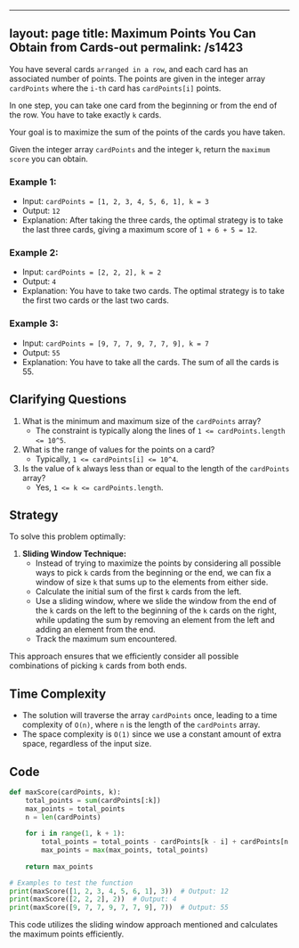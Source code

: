 
---
layout: page
title:  Maximum Points You Can Obtain from Cards-out
permalink: /s1423
---

You have several cards `arranged in a row`, and each card has an associated number of points. The points are given in the integer array `cardPoints` where the `i-th` card has `cardPoints[i]` points. 

In one step, you can take one card from the beginning or from the end of the row. You have to take exactly `k` cards.

Your goal is to maximize the sum of the points of the cards you have taken.

Given the integer array `cardPoints` and the integer `k`, return the `maximum score` you can obtain.

### Example 1:
- Input: `cardPoints = [1, 2, 3, 4, 5, 6, 1], k = 3`
- Output: `12`
- Explanation: After taking the three cards, the optimal strategy is to take the last three cards, giving a maximum score of `1 + 6 + 5 = 12`.

### Example 2:
- Input: `cardPoints = [2, 2, 2], k = 2`
- Output: `4`
- Explanation: You have to take two cards. The optimal strategy is to take the first two cards or the last two cards.

### Example 3:
- Input: `cardPoints = [9, 7, 7, 9, 7, 7, 9], k = 7`
- Output: `55`
- Explanation: You have to take all the cards. The sum of all the cards is 55.

## Clarifying Questions
1. What is the minimum and maximum size of the `cardPoints` array?
   - The constraint is typically along the lines of `1 <= cardPoints.length <= 10^5`.
2. What is the range of values for the points on a card?
   - Typically, `1 <= cardPoints[i] <= 10^4`.
3. Is the value of `k` always less than or equal to the length of the `cardPoints` array?
   - Yes, `1 <= k <= cardPoints.length`.

## Strategy

To solve this problem optimally:

1. **Sliding Window Technique:**
   - Instead of trying to maximize the points by considering all possible ways to pick `k` cards from the beginning or the end, we can fix a window of size `k` that sums up to the elements from either side.
   - Calculate the initial sum of the first `k` cards from the left.
   - Use a sliding window, where we slide the window from the end of the `k` cards on the left to the beginning of the `k` cards on the right, while updating the sum by removing an element from the left and adding an element from the end.
   - Track the maximum sum encountered.

This approach ensures that we efficiently consider all possible combinations of picking `k` cards from both ends.

## Time Complexity

- The solution will traverse the array `cardPoints` once, leading to a time complexity of `O(n)`, where `n` is the length of the `cardPoints` array.
- The space complexity is `O(1)` since we use a constant amount of extra space, regardless of the input size.

## Code

```python
def maxScore(cardPoints, k):
    total_points = sum(cardPoints[:k])
    max_points = total_points
    n = len(cardPoints)
    
    for i in range(1, k + 1):
        total_points = total_points - cardPoints[k - i] + cardPoints[n - i]
        max_points = max(max_points, total_points)
        
    return max_points

# Examples to test the function
print(maxScore([1, 2, 3, 4, 5, 6, 1], 3))  # Output: 12
print(maxScore([2, 2, 2], 2))  # Output: 4
print(maxScore([9, 7, 7, 9, 7, 7, 9], 7))  # Output: 55
```

This code utilizes the sliding window approach mentioned and calculates the maximum points efficiently.